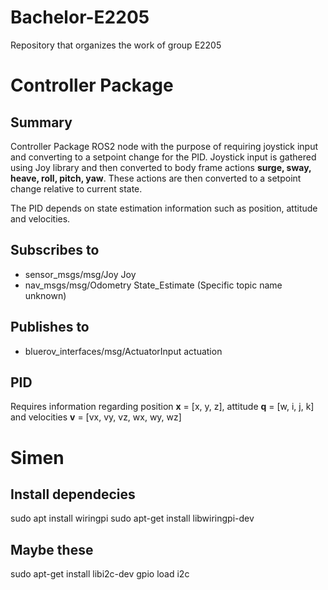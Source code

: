 # Bachelor-E2205
Repository that organizes the work of group E2205

# Controller Package

## Summary

Controller Package ROS2 node with the purpose of requiring joystick input and converting to a setpoint change for the PID. Joystick input is gathered using Joy library and then converted to body frame actions **surge, sway, heave, roll, pitch, yaw**. These actions are then converted to a setpoint change relative to current state.

The PID depends on state estimation information such as position, attitude and velocities. 

## Subscribes to
* sensor_msgs/msg/Joy Joy
* nav_msgs/msg/Odometry State_Estimate (Specific topic name unknown)

## Publishes to
* bluerov_interfaces/msg/ActuatorInput actuation

## PID

Requires information regarding position **x** = [x, y, z], attitude **q** = [w, i, j, k] and velocities **v** = [vx, vy, vz, wx, wy, wz]


# Simen
## Install dependecies
sudo apt install wiringpi
sudo apt-get install libwiringpi-dev

## Maybe these
sudo apt-get install libi2c-dev
gpio load i2c

